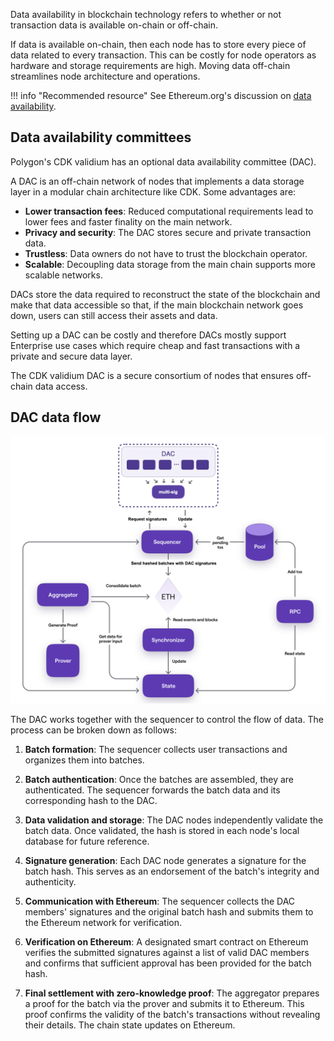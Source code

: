Data availability in blockchain technology refers to whether or not transaction data is available on-chain or off-chain.

If data is available on-chain, then each node has to store every piece of data related to every transaction. This can be costly for node operators as hardware and storage requirements are high. Moving data off-chain streamlines node architecture and operations.

!!! info "Recommended resource"
    See Ethereum.org's discussion on [data availability](https://ethereum.org/en/developers/docs/data-availability/).

## Data availability committees

Polygon's CDK validium has an optional data availability committee (DAC).

A DAC is an off-chain network of nodes that implements a data storage layer in a modular chain architecture like CDK. Some advantages are:

- **Lower transaction fees**: Reduced computational requirements lead to lower fees and faster finality on the main network.
- **Privacy and security**: The DAC stores secure and private transaction data.
- **Trustless**: Data owners do not have to trust the blockchain operator.
- **Scalable**: Decoupling data storage from the main chain supports more scalable networks.

DACs store the data required to reconstruct the state of the blockchain and make that data accessible so that, if the main blockchain network goes down, users can still access their assets and data.

Setting up a DAC can be costly and therefore DACs mostly support Enterprise use cases which require cheap and fast transactions with a private and secure data layer.

The CDK validium DAC is a secure consortium of nodes that ensures off-chain data access.

## DAC data flow

![CDK validium DAC dataflow](../../img/cdk/zksupernets-dac.png)

The DAC works together with the sequencer to control the flow of data. The process can be broken down as follows:

1. **Batch formation**: The sequencer collects user transactions and organizes them into batches.

2. **Batch authentication**: Once the batches are assembled, they are authenticated. The sequencer forwards the batch data and its corresponding hash to the DAC.

3. **Data validation and storage**:  The DAC nodes independently validate the batch data. Once validated, the hash is stored in each node's local database for future reference.

4. **Signature generation**: Each DAC node generates a signature for the batch hash. This serves as an endorsement of the batch's integrity and authenticity.

5. **Communication with Ethereum**: The sequencer collects the DAC members' signatures and the original batch hash and submits them to the Ethereum network for verification.

6. **Verification on Ethereum**: A designated smart contract on Ethereum verifies the submitted signatures against a list of valid DAC members and confirms that sufficient approval has been provided for the batch hash.

7. **Final settlement with zero-knowledge proof**: The aggregator prepares a proof for the batch via the prover and submits it to Ethereum. This proof confirms the validity of the batch's transactions without revealing their details. The chain state updates on Ethereum.
